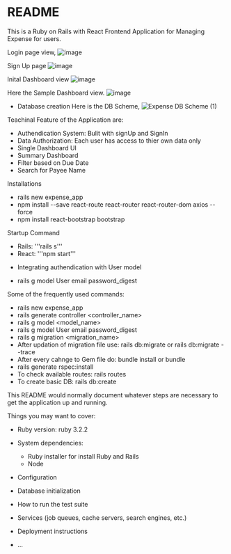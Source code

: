 # README
This is a Ruby on Rails with React Frontend Application for Managing Expense for users. 

Login page view,
![image](https://github.com/dhanavishnu13/Ruby-on-Rails-with-React/assets/83368841/279f0dce-f45b-4e70-aff4-cd879c45fd57)

Sign Up page
![image](https://github.com/dhanavishnu13/Ruby-on-Rails-with-React/assets/83368841/614a9172-2dfd-4a0c-8b1a-eb089c314682)

Inital Dashboard view
![image](https://github.com/dhanavishnu13/Ruby-on-Rails-with-React/assets/83368841/8179636d-2210-4c4a-94d3-97ad62aa91a3)

Here the Sample Dashboard view.
![image](https://github.com/dhanavishnu13/Ruby-on-Rails-with-React/assets/83368841/0a2b4324-4b46-4053-9c21-4a2f1e6f49ec)

* Database creation
  Here is the DB Scheme,
![Expense DB Scheme (1)](https://github.com/dhanavishnu13/Ruby-on-Rails-with-React/assets/83368841/a676b24f-b599-4b1f-abef-be50293e4a5f)

Teachinal Feature of the Application are:
- Authendication System: Bulit with signUp and SignIn
- Data Authorization: Each user has access to thier own data only
- Single Dashboard UI
- Summary Dashboard
- Filter based on Due Date
- Search for Payee Name

Installations
- rails new expense_app
- npm install --save react-route react-router react-router-dom axios --force
- npm install react-bootstrap bootstrap  

Startup Command
- Rails: '''rails s'''
- React: '''npm start'''

* Integrating authendication with User model
- rails g model User email password_digest

Some of the frequently used commands:
- rails new expense_app
- rails generate controller <controller_name>
- rails g model <model_name>
- rails g model User email password_digest
- rails g migration <migration_name>
- After updation of migration file use: rails db:migrate or rails db:migrate --trace
- After every cahnge to Gem file do: bundle install or bundle
- rails generate rspec:install
- To check available routes: rails routes
- To create basic DB: rails db:create

This README would normally document whatever steps are necessary to get the
application up and running.

Things you may want to cover:

* Ruby version: ruby 3.2.2

* System dependencies:
  - Ruby installer for install Ruby and Rails
  - Node

* Configuration

* Database initialization

* How to run the test suite

* Services (job queues, cache servers, search engines, etc.)

* Deployment instructions

* ...


